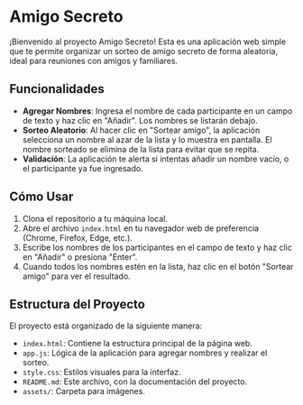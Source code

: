 # Amigo Secreto

¡Bienvenido al proyecto Amigo Secreto! Esta es una aplicación web simple que te permite organizar un sorteo de amigo secreto de forma aleatoria, ideal para reuniones con amigos y familiares.

## Funcionalidades

- **Agregar Nombres**: Ingresa el nombre de cada participante en un campo de texto y haz clic en "Añadir". Los nombres se listarán debajo.
- **Sorteo Aleatorio**: Al hacer clic en "Sortear amigo", la aplicación selecciona un nombre al azar de la lista y lo muestra en pantalla. El nombre sorteado se elimina de la lista para evitar que se repita.
- **Validación**: La aplicación te alerta si intentas añadir un nombre vacío, o el participante ya fue ingresado.

## Cómo Usar

1. Clona el repositorio a tu máquina local.
2. Abre el archivo `index.html` en tu navegador web de preferencia (Chrome, Firefox, Edge, etc.).
3. Escribe los nombres de los participantes en el campo de texto y haz clic en "Añadir" o presiona "Enter".
4. Cuando todos los nombres estén en la lista, haz clic en el botón "Sortear amigo" para ver el resultado.

##  Estructura del Proyecto

El proyecto está organizado de la siguiente manera:
- `index.html`: Contiene la estructura principal de la página web.
- `app.js`: Lógica de la aplicación para agregar nombres y realizar el sorteo.
- `style.css`: Estilos visuales para la interfaz.
- `README.md`: Este archivo, con la documentación del proyecto.
- `assets/`: Carpeta para imágenes.
